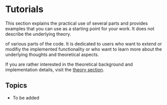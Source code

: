 # Tutorials

This section explains the practical use of several parts and provides examples
that you can use as a starting point for your work. It does not describe the
underlying theory.

 
of various parts of the code. It is dedicated to users who want to extend
or modifiy the implemented functionality or who want to learn more about 
the underlying thoughts and theoretical aspects.

If you are rather interested in the theoretical background 
and implementation details, visit the
[theory section](../theory/theoryOverview.md).

## Topics

* To be added
